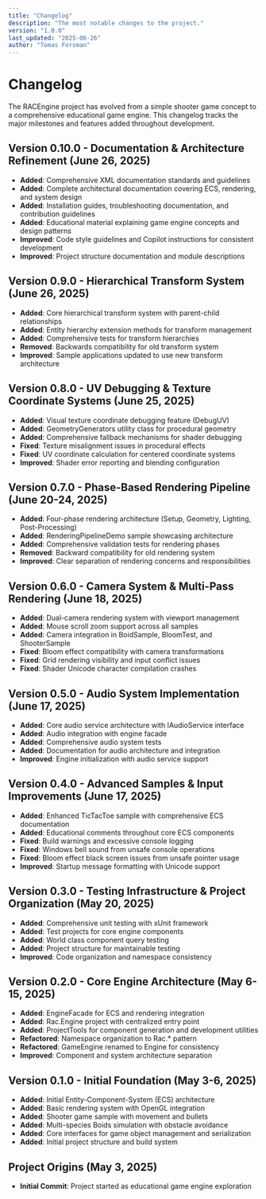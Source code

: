 ```yaml
---
title: "Changelog"
description: "The most notable changes to the project."
version: "1.0.0"
last_updated: "2025-06-26"
author: "Tomas Forsman"
---
```


# Changelog

The RACEngine project has evolved from a simple shooter game concept to a comprehensive educational game engine. This changelog tracks the major milestones and features added throughout development.

## Version 0.10.0 - Documentation & Architecture Refinement (June 26, 2025)
* **Added**: Comprehensive XML documentation standards and guidelines
* **Added**: Complete architectural documentation covering ECS, rendering, and system design
* **Added**: Installation guides, troubleshooting documentation, and contribution guidelines
* **Added**: Educational material explaining game engine concepts and design patterns
* **Improved**: Code style guidelines and Copilot instructions for consistent development
* **Improved**: Project structure documentation and module descriptions

## Version 0.9.0 - Hierarchical Transform System (June 26, 2025)
* **Added**: Core hierarchical transform system with parent-child relationships
* **Added**: Entity hierarchy extension methods for transform management
* **Added**: Comprehensive tests for transform hierarchies
* **Removed**: Backwards compatibility for old transform system
* **Improved**: Sample applications updated to use new transform architecture

## Version 0.8.0 - UV Debugging & Texture Coordinate Systems (June 25, 2025)
* **Added**: Visual texture coordinate debugging feature (DebugUV)
* **Added**: GeometryGenerators utility class for procedural geometry
* **Added**: Comprehensive fallback mechanisms for shader debugging
* **Fixed**: Texture misalignment issues in procedural effects
* **Fixed**: UV coordinate calculation for centered coordinate systems
* **Improved**: Shader error reporting and blending configuration

## Version 0.7.0 - Phase-Based Rendering Pipeline (June 20-24, 2025)
* **Added**: Four-phase rendering architecture (Setup, Geometry, Lighting, Post-Processing)
* **Added**: RenderingPipelineDemo sample showcasing architecture
* **Added**: Comprehensive validation tests for rendering phases
* **Removed**: Backward compatibility for old rendering system
* **Improved**: Clear separation of rendering concerns and responsibilities

## Version 0.6.0 - Camera System & Multi-Pass Rendering (June 18, 2025)
* **Added**: Dual-camera rendering system with viewport management
* **Added**: Mouse scroll zoom support across all samples
* **Added**: Camera integration in BoidSample, BloomTest, and ShooterSample
* **Fixed**: Bloom effect compatibility with camera transformations
* **Fixed**: Grid rendering visibility and input conflict issues
* **Fixed**: Shader Unicode character compilation crashes

## Version 0.5.0 - Audio System Implementation (June 17, 2025)
* **Added**: Core audio service architecture with IAudioService interface
* **Added**: Audio integration with engine facade
* **Added**: Comprehensive audio system tests
* **Added**: Documentation for audio architecture and integration
* **Improved**: Engine initialization with audio service support

## Version 0.4.0 - Advanced Samples & Input Improvements (June 17, 2025)
* **Added**: Enhanced TicTacToe sample with comprehensive ECS documentation
* **Added**: Educational comments throughout core ECS components
* **Fixed**: Build warnings and excessive console logging
* **Fixed**: Windows bell sound from unsafe console operations
* **Fixed**: Bloom effect black screen issues from unsafe pointer usage
* **Improved**: Startup message formatting with Unicode support

## Version 0.3.0 - Testing Infrastructure & Project Organization (May 20, 2025)
* **Added**: Comprehensive unit testing with xUnit framework
* **Added**: Test projects for core engine components
* **Added**: World class component query testing
* **Added**: Project structure for maintainable testing
* **Improved**: Code organization and namespace consistency

## Version 0.2.0 - Core Engine Architecture (May 6-15, 2025)
* **Added**: EngineFacade for ECS and rendering integration
* **Added**: Rac.Engine project with centralized entry point
* **Added**: ProjectTools for component generation and development utilities
* **Refactored**: Namespace organization to Rac.* pattern
* **Refactored**: GameEngine renamed to Engine for consistency
* **Improved**: Component and system architecture separation

## Version 0.1.0 - Initial Foundation (May 3-6, 2025)
* **Added**: Initial Entity-Component-System (ECS) architecture
* **Added**: Basic rendering system with OpenGL integration
* **Added**: Shooter game sample with movement and bullets
* **Added**: Multi-species Boids simulation with obstacle avoidance
* **Added**: Core interfaces for game object management and serialization
* **Added**: Initial project structure and build system

## Project Origins (May 3, 2025)
* **Initial Commit**: Project started as educational game engine exploration

